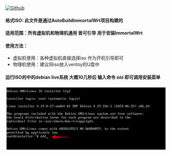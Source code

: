 [![Github](https://img.shields.io/badge/Release文件可在国内加速站下载-FC7C0D?logo=github&logoColor=fff&labelColor=000&style=for-the-badge)](https://wkdaily.cpolar.top/archives/1) 

#### 格式ISO: 此文件是通过AutoBuildImmortalWrt项目构建的
#### 适用范围：所有虚拟机和物理机通用 皆可引导 用于安装ImmortalWrt
#### 使用方法：
- 虚拟机使用：各种虚拟机直接选择iso 作为开机引导即可
- 物理机使用：建议将iso放入ventoy的U盘中
#### 运行ISO的中的debian live系统 大概10几秒后 输入命令 `ddd` 即可调用安装菜单
![alt text](image.png)

